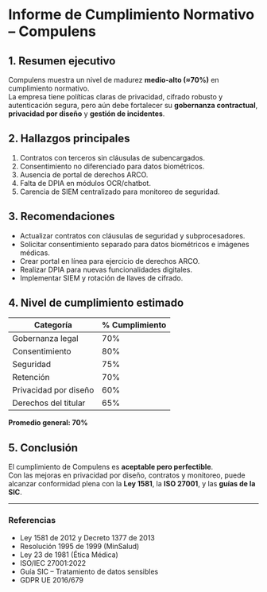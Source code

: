 # Informe de Cumplimiento Normativo – Compulens

## 1. Resumen ejecutivo
Compulens muestra un nivel de madurez **medio-alto (≈70%)** en cumplimiento normativo.  
La empresa tiene políticas claras de privacidad, cifrado robusto y autenticación segura, pero aún debe fortalecer su **gobernanza contractual**, **privacidad por diseño** y **gestión de incidentes**.

## 2. Hallazgos principales
1. Contratos con terceros sin cláusulas de subencargados.
2. Consentimiento no diferenciado para datos biométricos.
3. Ausencia de portal de derechos ARCO.
4. Falta de DPIA en módulos OCR/chatbot.
5. Carencia de SIEM centralizado para monitoreo de seguridad.

## 3. Recomendaciones
- Actualizar contratos con cláusulas de seguridad y subprocesadores.
- Solicitar consentimiento separado para datos biométricos e imágenes médicas.
- Crear portal en línea para ejercicio de derechos ARCO.
- Realizar DPIA para nuevas funcionalidades digitales.
- Implementar SIEM y rotación de llaves de cifrado.

## 4. Nivel de cumplimiento estimado
| Categoría | % Cumplimiento |
|------------|----------------|
| Gobernanza legal | 70% |
| Consentimiento | 80% |
| Seguridad | 75% |
| Retención | 70% |
| Privacidad por diseño | 60% |
| Derechos del titular | 65% |
**Promedio general: 70%**

## 5. Conclusión
El cumplimiento de Compulens es **aceptable pero perfectible**.  
Con las mejoras en privacidad por diseño, contratos y monitoreo, puede alcanzar conformidad plena con la **Ley 1581**, la **ISO 27001**, y las **guías de la SIC**.

---

### Referencias
- Ley 1581 de 2012 y Decreto 1377 de 2013  
- Resolución 1995 de 1999 (MinSalud)  
- Ley 23 de 1981 (Ética Médica)  
- ISO/IEC 27001:2022  
- Guía SIC – Tratamiento de datos sensibles  
- GDPR UE 2016/679

